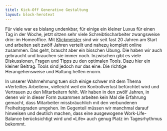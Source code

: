 ```yaml
---
titel: Kick-Off Generative Gestaltung
layout: block-herotext
---
```


Für viele war es bislang undenkbar, für einige ein kleiner Luxus für einen Tag in der Woche, jetzt sitzen sehr viele Schreibtischarbeiter zwangsweise drin: im Homeoffice. Mit [Klickmeister](http://www.klickmeister.de) sind wir seit fast 20 Jahren am Start und arbeiten seit zwölf Jahren verteilt und nahezu komplett online zusammen. Das geht, braucht aber ein bisschen Übung. Die haben wir auch gebraucht und brauchen sie immer noch. Inzwischen gibt es viele Diskussionen, Fragen und Tipps zu den optimalen Tools. Dazu hier ein kleiner Beitrag. Tools sind jedoch nur das eine. Die richtige Herangehensweise und Haltung helfen enorm.

In unserer Wahrnehmung tuen sich einige schwer mit dem Thema «Verteiltes Arbeiten», vielleicht weil ein Kontrollverlust befürchtet wird und Vertrauen zu den Mitarbeitern fehlt. Wir haben in den zwölf Jahren, in denen wir in dieser Form zusammen arbeiten kein Mal die Erfahrung gemacht, dass Mitarbeiter missbräuchlich mit den verbundenen Freiheitsgraden umgehen. Im Gegenteil müssen wir manchmal darauf hinweisen und deutlich machen, dass eine ausgewogene Work-Life-Balance berücksichtigt wird und «Life» auch genug Platz im Tagesrhythmus bekommt.